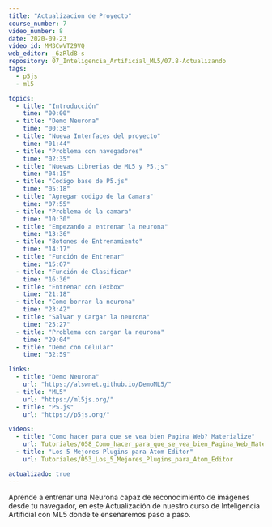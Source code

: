 ```yaml
---
title: "Actualizacion de Proyecto"
course_number: 7
video_number: 8
date: 2020-09-23
video_id: MM3CwVT29VQ
web_editor: _6zRld8-s
repository: 07_Inteligencia_Artificial_ML5/07.8-Actualizando
tags:
  - p5js
  - ml5

topics:
  - title: "Introducción"
    time: "00:00"
  - title: "Demo Neurona"
    time: "00:38"
  - title: "Nueva Interfaces del proyecto"
    time: "01:44"
  - title: "Problema con navegadores"
    time: "02:35"
  - title: "Nuevas Librerias de ML5 y P5.js"
    time: "04:15"
  - title: "Codigo base de P5.js"
    time: "05:18"
  - title: "Agregar codigo de la Camara"
    time: "07:55"
  - title: "Problema de la camara"
    time: "10:30"
  - title: "Empezando a entrenar la neurona"
    time: "13:36"
  - title: "Botones de Entrenamiento"
    time: "14:17"
  - title: "Función de Entrenar"
    time: "15:07"
  - title: "Función de Clasificar"
    time: "16:36"
  - title: "Entrenar con Texbox"
    time: "21:18"
  - title: "Como borrar la neurona"
    time: "23:42"
  - title: "Salvar y Cargar la neurona"
    time: "25:27"
  - title: "Problema con cargar la neurona"
    time: "29:04"
  - title: "Demo con Celular"
    time: "32:59"

links:
  - title: "Demo Neurona"
    url: "https://alswnet.github.io/DemoML5/"
  - title: "ML5"
    url: "https://ml5js.org/"
  - title: "P5.js"
    url: "https://p5js.org/"

videos:
  - title: "Como hacer para que se vea bien Pagina Web? Materialize"
    url: Tutoriales/058_Como_hacer_para_que_se_vea_bien_Pagina_Web_Materialize
  - title: "Los 5 Mejores Plugins para Atom Editor"
    url: Tutoriales/053_Los_5_Mejores_Plugins_para_Atom_Editor

actualizado: true
---
```


Aprende a entrenar una Neurona capaz de reconocimiento de imágenes desde tu navegador, en este Actualización de nuestro curso de Inteligencia Artificial con ML5 donde te enseñaremos paso a paso.

